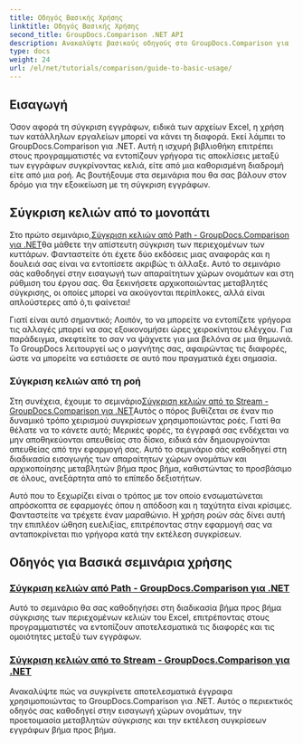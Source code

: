 ```yaml
---
title: Οδηγός Βασικής Χρήσης
linktitle: Οδηγός Βασικής Χρήσης
second_title: GroupDocs.Comparison .NET API
description: Ανακαλύψτε βασικούς οδηγούς στο GroupDocs.Comparison για .NET για αποτελεσματική σύγκριση εγγράφων και πληροφορίες ανάπτυξης. Μάθετε πώς να συγκρίνετε εύκολα κελιά του Excel.
type: docs
weight: 24
url: /el/net/tutorials/comparison/guide-to-basic-usage/
---
```

## Εισαγωγή

Όσον αφορά τη σύγκριση εγγράφων, ειδικά των αρχείων Excel, η χρήση των κατάλληλων εργαλείων μπορεί να κάνει τη διαφορά. Εκεί λάμπει το GroupDocs.Comparison για .NET. Αυτή η ισχυρή βιβλιοθήκη επιτρέπει στους προγραμματιστές να εντοπίζουν γρήγορα τις αποκλίσεις μεταξύ των εγγράφων συγκρίνοντας κελιά, είτε από μια καθορισμένη διαδρομή είτε από μια ροή. Ας βουτήξουμε στα σεμινάρια που θα σας βάλουν στον δρόμο για την εξοικείωση με τη σύγκριση εγγράφων.

## Σύγκριση κελιών από το μονοπάτι

 Στο πρώτο σεμινάριο,[Σύγκριση κελιών από Path - GroupDocs.Comparison για .NET](./comparing-cells-from-path/)θα μάθετε την απίστευτη σύγκριση των περιεχομένων των κυττάρων. Φανταστείτε ότι έχετε δύο εκδόσεις μιας αναφοράς και η δουλειά σας είναι να εντοπίσετε ακριβώς τι άλλαξε. Αυτό το σεμινάριο σάς καθοδηγεί στην εισαγωγή των απαραίτητων χώρων ονομάτων και στη ρύθμιση του έργου σας. Θα ξεκινήσετε αρχικοποιώντας μεταβλητές σύγκρισης, οι οποίες μπορεί να ακούγονται περίπλοκες, αλλά είναι απλούστερες από ό,τι φαίνεται!

Γιατί είναι αυτό σημαντικό; Λοιπόν, το να μπορείτε να εντοπίζετε γρήγορα τις αλλαγές μπορεί να σας εξοικονομήσει ώρες χειροκίνητου ελέγχου. Για παράδειγμα, σκεφτείτε το σαν να ψάχνετε για μια βελόνα σε μια θημωνιά. Το GroupDocs λειτουργεί ως ο μαγνήτης σας, αφαιρώντας τις διαφορές, ώστε να μπορείτε να εστιάσετε σε αυτό που πραγματικά έχει σημασία.

### Σύγκριση κελιών από τη ροή

 Στη συνέχεια, έχουμε το σεμινάριο[Σύγκριση κελιών από το Stream - GroupDocs.Comparison για .NET](./comparing-cells-from-stream/)Αυτός ο πόρος βυθίζεται σε έναν πιο δυναμικό τρόπο χειρισμού συγκρίσεων χρησιμοποιώντας ροές. Γιατί θα θέλατε να το κάνετε αυτό; Μερικές φορές, τα έγγραφά σας ενδέχεται να μην αποθηκεύονται απευθείας στο δίσκο, ειδικά εάν δημιουργούνται απευθείας από την εφαρμογή σας. Αυτό το σεμινάριο σάς καθοδηγεί στη διαδικασία εισαγωγής των απαραίτητων χώρων ονομάτων και αρχικοποίησης μεταβλητών βήμα προς βήμα, καθιστώντας το προσβάσιμο σε όλους, ανεξάρτητα από το επίπεδο δεξιοτήτων.

Αυτό που το ξεχωρίζει είναι ο τρόπος με τον οποίο ενσωματώνεται απρόσκοπτα σε εφαρμογές όπου η απόδοση και η ταχύτητα είναι κρίσιμες. Φανταστείτε να τρέχετε έναν μαραθώνιο. Η χρήση ροών σάς δίνει αυτή την επιπλέον ώθηση ευελιξίας, επιτρέποντας στην εφαρμογή σας να ανταποκρίνεται πιο γρήγορα κατά την εκτέλεση συγκρίσεων.

## Οδηγός για Βασικά σεμινάρια χρήσης
### [Σύγκριση κελιών από Path - GroupDocs.Comparison για .NET](./comparing-cells-from-path/)
Αυτό το σεμινάριο θα σας καθοδηγήσει στη διαδικασία βήμα προς βήμα σύγκρισης των περιεχομένων κελιών του Excel, επιτρέποντας στους προγραμματιστές να εντοπίζουν αποτελεσματικά τις διαφορές και τις ομοιότητες μεταξύ των εγγράφων.
### [Σύγκριση κελιών από το Stream - GroupDocs.Comparison για .NET](./comparing-cells-from-stream/)
Ανακαλύψτε πώς να συγκρίνετε αποτελεσματικά έγγραφα χρησιμοποιώντας το GroupDocs.Comparison για .NET. Αυτός ο περιεκτικός οδηγός σας καθοδηγεί στην εισαγωγή χώρων ονομάτων, την προετοιμασία μεταβλητών σύγκρισης και την εκτέλεση συγκρίσεων εγγράφων βήμα προς βήμα.